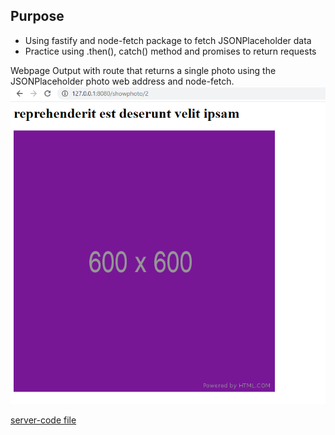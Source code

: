 ## Purpose

- Using fastify and node-fetch package to fetch JSONPlaceholder data
- Practice using .then(), catch() method and promises to return requests

Webpage Output with route that returns a single photo using the JSONPlaceholder photo web address and node-fetch.  
![Screenshot](OutputOnWebPage.png)  

[server-code file](https://github.com/Jiah-design/cit281-lab8/blob/main/lab-08.js)



